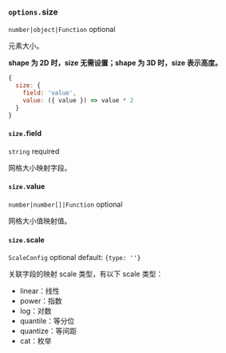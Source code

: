 ### `options.`size

`number|object|Function` optional

元素大小。

**shape 为 2D 时，size 无需设置；shape 为 3D 时，size 表示高度。**

```js
{
  size: {
    field: 'value',
    value: ({ value }) => value * 2
  }
}
```

#### `size.`field

`string` required

网格大小映射字段。

#### `size.`value

`number|number[]|Function` optional

网格大小值映射值。

#### `size.`scale

`ScaleConfig` optional default: `{type: ''}`

关联字段的映射 scale 类型，有以下 scale 类型：

*   linear：线性
*   power：指数
*   log：对数
*   quantile：等分位
*   quantize：等间距
*   cat：枚举
